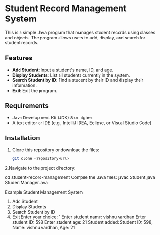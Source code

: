 # Student Record Management System

This is a simple Java program that manages student records using classes and objects. The program allows users to add, display, and search for student records.

## Features

- **Add Student**: Input a student's name, ID, and age.
- **Display Students**: List all students currently in the system.
- **Search Student by ID**: Find a student by their ID and display their information.
- **Exit**: Exit the program.

## Requirements

- Java Development Kit (JDK) 8 or higher
- A text editor or IDE (e.g., IntelliJ IDEA, Eclipse, or Visual Studio Code)

## Installation

1. Clone this repository or download the files:
   ```bash
   git clone <repository-url>

2.Navigate to the project directory:

cd student-record-management
Compile the Java files:
javac Student.java StudentManager.java

Example
Student Management System
1. Add Student
2. Display Students
3. Search Student by ID
4. Exit
Enter your choice: 1
Enter student name: vishnu vardhan
Enter student ID: 598
Enter student age: 21
Student added: Student ID: 598, Name: vishnu vardhan, Age: 21
